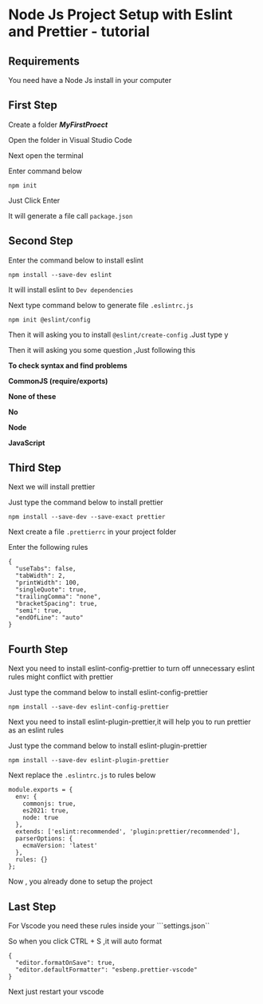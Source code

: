# Node Js Project Setup with Eslint and Prettier - tutorial

## Requirements
You need have a Node Js install in your computer

## First Step
Create a folder ***MyFirstProect*** 

Open the folder in Visual Studio Code

Next open the terminal

Enter command below
```
npm init
```
Just Click Enter

It will generate a file call  ```package.json```

## Second Step
Enter the command below to install eslint
```
npm install --save-dev eslint
```
It will install eslint to ```Dev dependencies```

Next type command below to generate file ```.eslintrc.js```
```
npm init @eslint/config
```
Then it will asking you to install ```@eslint/create-config``` .Just type y

Then it will asking you some question ,Just following this

**To check syntax and find problems**

**CommonJS (require/exports)**

**None of these**

**No**

**Node**

**JavaScript**

## Third Step
Next we will install prettier

Just type the command below to install prettier
```
npm install --save-dev --save-exact prettier
```

Next create a file ```.prettierrc``` in your project folder

Enter the following rules
```
{
  "useTabs": false,
  "tabWidth": 2,
  "printWidth": 100,
  "singleQuote": true,
  "trailingComma": "none",
  "bracketSpacing": true,
  "semi": true,
  "endOfLine": "auto"
}
```
## Fourth Step
Next you need to install eslint-config-prettier to turn off unnecessary eslint rules might conflict with prettier

Just type the command below to install eslint-config-prettier
```
npm install --save-dev eslint-config-prettier
```
Next you need to install eslint-plugin-prettier,it will help you to run prettier as an eslint rules

Just type the command below to install eslint-plugin-prettier
```
npm install --save-dev eslint-plugin-prettier
```

Next replace the ```.eslintrc.js``` to rules below
```
module.exports = {
  env: {
    commonjs: true,
    es2021: true,
    node: true
  },
  extends: ['eslint:recommended', 'plugin:prettier/recommended'],
  parserOptions: {
    ecmaVersion: 'latest'
  },
  rules: {}
};
```
Now , you already done to setup the project

## Last Step
For Vscode you need these rules inside your ```settings.json``

So when you click CTRL + S ,it will auto format
```
{
  "editor.formatOnSave": true,
  "editor.defaultFormatter": "esbenp.prettier-vscode"
}
```
Next just restart your vscode
